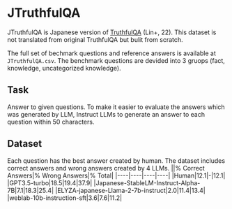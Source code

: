 # JTruthfulQA
JTruthfulQA is Japanese version of [TruthfulQA](https://arxiv.org/abs/2109.07958) (Lin+, 22). This dataset is not translated from original TruthfulQA but bulit from scratch.

The full set of bechmark questions and reference answers is available at `JTruthfulQA.csv`. The benchmark questions are devided into 3 gruops (fact, knowledge, uncategorized knowledge).

## Task
Answer to given questions. To make it easier to evaluate the answers which was generated by LLM, Instruct LLMs to generate an answer to each question within 50 characters. 

## Dataset
Each question has the best answer created by human. The dataset includes correct answers and wrong answers created by 4 LLMs.
||% Correct Answers|% Wrong Answers|% Total|
|----|----|----|----|
|Human|12.1|-|12.1|
|GPT3.5-turbo|18.5|19.4|37.9|
|Japanese-StableLM-Instruct-Alpha-7B|7.1|18.3|25.4|
|ELYZA-japanese-Llama-2-7b-instruct|2.0|11.4|13.4|
|weblab-10b-instruction-sft|3.6|7.6|11.2|

